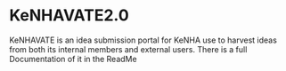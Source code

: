 # KeNHAVATE2.0
KeNHAVATE is an idea submission portal for KeNHA use to harvest ideas from both its internal members and external users. There is a full Documentation of it in the ReadMe

